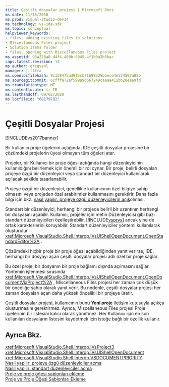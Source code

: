 ```yaml
---
title: Çeşitli dosyalar projesi | Microsoft Docs
ms.date: 11/15/2016
ms.prod: visual-studio-dev14
ms.technology: vs-ide-sdk
ms.topic: conceptual
helpviewer_keywords:
- files, adding existing files to solutions
- Miscellaneous Files project
- Solution Items folder
- files, opening with Miscellaneous Files project
ms.assetid: 93a278a8-d4f4-400b-8945-4f1b0a2b5bac
caps.latest.revision: 14
ms.author: gregvanl
manager: jillfra
ms.openlocfilehash: 9c128475ad9f5cb71b98325bbece4e524507a08b
ms.sourcegitcommit: 6cfffa72af599a9d667249caaaa411bb28ea69fd
ms.translationtype: MT
ms.contentlocale: tr-TR
ms.lasthandoff: 09/02/2020
ms.locfileid: "68179782"
---
```

# <a name="miscellaneous-files-project"></a>Çeşitli Dosyalar Projesi
[!INCLUDE[vs2017banner](../../includes/vs2017banner.md)]

Bir kullanıcı proje öğelerini açtığında, IDE çeşitli dosyalar projesine bir çözümdeki projelerin üyesi olmayan tüm öğeleri atar.  
  
 Projeler, bir Kullanıcı bir proje öğesi açtığında hangi düzenleyicinin kullanıldığını belirlemek için önemli bir rol oynar. Bir proje, belirli dosyaları projeye özgü bir düzenleyici veya standart bir düzenleyici kullanılarak açılacak şekilde tasarlanabilir.  
  
 Projeye özgü bir düzenleyici, genellikle kullanıcının özel bilgiye sahip olmasını veya projeden özel arabirimler kullanmasını gerektirir. Daha fazla bilgi için bkz. [nasıl yapılır: projeye özgü düzenleyicilerin açık](../../extensibility/how-to-open-project-specific-editors.md)olması.  
  
 Standart bir düzenleyici, herhangi bir projede belirli bir uzantının herhangi bir dosyasını açabilir. Kullanıcı, projeler için metin Düzenleyicisi gibi bazı standart düzenleyicileri özelleştirebilir, [!INCLUDE[vsprvs](../../includes/vsprvs-md.md)] ancak yine de ortak karakterlerini koruyabilir. Standart düzenleyiciler yöntemi kullanılarak oluşturulur <xref:Microsoft.VisualStudio.Shell.Interop.IVsUIShellOpenDocument.OpenStandardEditor%2A> .  
  
 Çözümdeki hiçbir proje bir proje öğesi açabildiğinden yanıt verirse, IDE, herhangi bir dosyayı açan çeşitli dosyalar projesi adlı özel bir proje sağlar.  
  
 Bu özel proje, bir dosyanın bir proje bağlamı dışında açılmasını sağlar. Yöntemin işlenmesi sırasında <xref:Microsoft.VisualStudio.Shell.Interop.IVsUIShellOpenDocument.OpenDocumentViaProject%2A> , Miscellaneous Files projesi her zaman çok düşük bir önceliğe sahip olarak yanıt verir. Bu nedenle, çeşitli dosyalar projesi her zaman dosyaları açan daha yüksek öncelikli bir projeye üretir.  
  
 Çeşitli dosyalar projesi, kullanıcının bunu **Yeni proje** iletişim kutusuyla açıkça oluşturmasını gerektirmez. Ayrıca, Miscellaneous Files projesi Proje üyelerinin bir listesini kalıcı olarak yönetmez. Her Kullanıcı için en son kullanılan dosyaların listesini kaydetmek için isteğe bağlı bir özellik kullanır.  
  
## <a name="see-also"></a>Ayrıca Bkz.  
 <xref:Microsoft.VisualStudio.Shell.Interop.IVsProject3>   
 <xref:Microsoft.VisualStudio.Shell.Interop.IVsUIShellOpenDocument>   
 <xref:Microsoft.VisualStudio.Shell.Interop.VSDOCUMENTPRIORITY>   
 [Nasıl yapılır: projeye özgü düzenleyiciler açma](../../extensibility/how-to-open-project-specific-editors.md)   
 [Nasıl yapılır: standart düzenleyiciler açma](../../extensibility/how-to-open-standard-editors.md)   
 [Proje ve proje öğesi şablonları ekleme](../../extensibility/internals/adding-project-and-project-item-templates.md)   
 [Proje ve Proje Öğesi Şablonları Ekleme](../../extensibility/internals/adding-project-and-project-item-templates.md)
